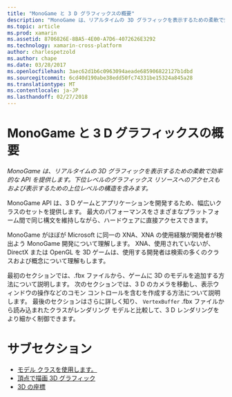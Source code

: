 ```yaml
---
title: "MonoGame と 3 D グラフィックスの概要"
description: "MonoGame は、リアルタイムの 3D グラフィックを表示するための柔軟で効率的な API を提供します。 下位レベルのグラフィックス リソースへのアクセスもおよび表示するための上位レベルの構造を含みます。"
ms.topic: article
ms.prod: xamarin
ms.assetid: 8706826E-8BA5-4E00-A7D6-4072626E3292
ms.technology: xamarin-cross-platform
author: charlespetzold
ms.author: chape
ms.date: 03/28/2017
ms.openlocfilehash: 3aec62d1b6c0963094aeade685906822127b1dbd
ms.sourcegitcommit: 6cd40d190abe38edd50fc74331be15324a845a28
ms.translationtype: MT
ms.contentlocale: ja-JP
ms.lasthandoff: 02/27/2018
---
```

# <a name="introduction-to-3d-graphics-with-monogame"></a>MonoGame と 3 D グラフィックスの概要

_MonoGame は、リアルタイムの 3D グラフィックを表示するための柔軟で効率的な API を提供します。下位レベルのグラフィックス リソースへのアクセスもおよび表示するための上位レベルの構造を含みます。_

MonoGame API は、3 D ゲームとアプリケーションを開発するため、幅広いクラスのセットを提供します。 最大のパフォーマンスをさまざまなプラットフォーム間で同じ構文を維持しながら、ハードウェアに直接アクセスできます。

MonoGame がほぼが Microsoft に同一の XNA、XNA の使用経験が開発者が検出よう MonoGame 開発について理解します。 XNA、使用されていないが、DirectX または OpenGL を 3D ゲームは、使用する開発者は検索の多くのクラスおよび概念について理解もします。

最初のセクションでは、.fbx ファイルから、ゲームに 3D のモデルを追加する方法について説明します。 次のセクションでは、3 D のカメラを移動し、表示ウィンドウの操作などのコモン コントロールを含むを作成する方法について説明します。 最後のセクションはさらに詳しく知り、 `VertexBuffer` .fbx ファイルから読み込まれたクラスがレンダリング モデルと比較して、3 D レンダリングをより細かく制御できます。


# <a name="subsections"></a>サブセクション

- [モデル クラスを使用します。](~/graphics-games/monogame/3d/part1.md)
- [頂点で描画 3D グラフィック](~/graphics-games/monogame/3d/part2.md)
- [3D の座標](~/graphics-games/monogame/3d/part3.md)